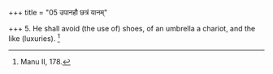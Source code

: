 +++
title = "05 उपानहौ छत्रं यानम्"

+++
5. He shall avoid (the use of) shoes, of an umbrella a chariot, and the like (luxuries). [^3] 


[^3]:  Manu II, 178.
